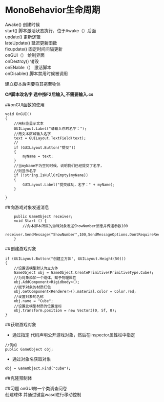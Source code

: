 # MonoBehavior生命周期

Awake()  创建时候  
start()  脚本激活状态执行，位于Awake（）后面  
update() 更新逻辑  
lateUpdate() 延迟更新函数  
fixupdate() 固定时间间隔更新  
onGUI（） 绘制界面  
onDestroy() 销毁  
onENable（） 激活脚本  
onDisable() 脚本禁用时候被调用   

建立脚本后需要将其拖至物体

**C#脚本改名字 选中按F2后输入,不需要输入.cs**

##onGUI函数的使用
```
void OnGUI()
{
    //用标签显示文本
    GUILayout.Label("请输入你的名字：");
    //用文本区域输入名字
    text = GUILayout.TextField(text);
    //
    if (GUILayout.Button("提交"))
    {
        myName = text;
    }
    //当myName不为空的时候，说明我们已经提交了名字，
    //则显示名字
    if (!string.IsNullOrEmpty(myName))
    {
        GUILayout.Label("提交成功，名字：" + myName);
    }

}
```

##向游戏对象发送消息
```
	public GameObject receiver;
	void Start () {
		//向本脚本所属的游戏对象发送ShowNumber消息并传递参数100
		receiver.SendMessage("ShowNumber",100,SendMessageOptions.DontRequireReceiver);
	}
```
##创建游戏对象
```
if (GUILayout.Button("创建立方体", GUILayout.Height(50)))
{
    //设置该模型默认为立方体
    GameObject obj = GameObject.CreatePrimitive(PrimitiveType.Cube);
    //为对象添加一个刚体，赋予物理属性
    obj.AddComponent<Rigidbody>();
    //赋予对象的材质红色
    obj.GetComponent<Renderer>().material.color = Color.red;
    //设置对象的名称
    obj.name = "Cube";
    //设置此模型材质的位置坐标
    obj.transform.position = new Vector3(0, 5f, 0);
}
```
##获取游戏对象
- 通过指定 代码声明公开游戏对象，然后在inspector属性栏中指定
```
//例如
public GameObject obj;
```
- 通过对象名获取对象
```
obj = GameObject.Find("cube");
```
##克隆预制体

##习题
onGUI做一个类调查问卷    
创建球体 并通过键盘wasd进行移动控制  






